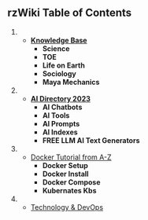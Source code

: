 


 ## rzWiki Table of Contents

1.  * [**Knowledge Base**](https://github.com/6rz6/RzWiki/wiki/Rudyz-Knowledge-base)
       - **Science**    
       - **TOE**            
       - **Life on Earth**            
       - **Sociology**
       - **Maya Mechanics**
1.  * [**AI Directory 2023**](https://github.com/6rz6/RzWiki/wiki/%F0%9F%A4%96-Artificial-Intelligence-Directory-2023-updated-AI's)
       - **AI Chatbots**    
       - **AI Tools**            
       - **AI Prompts**            
       - **AI Indexes**
       - **FREE LLM AI Text Generators**

1.  * [Docker Tutorial from A-Z](https://github.com/6rz6/6rz6/blob/main/Docker%20Tutorial%20For%20Dummy's%20from%20A-Z.md)
       - **Docker Setup**    
       - **Docker Install**            
       - **Docker Compose**            
       - **Kubernates Kbs**
1.  * [Technology & DevOps](https://github.com/6rz6/RzWiki/wiki/%F0%9F%A4%96-Artificial-Intelligence-Directory-2023-updated-AI's)